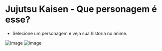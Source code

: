 # Jujutsu Kaisen - Que personagem é esse?

- Selecione um personagem e veja sua historia no anime.

![image](https://github.com/mickeiasdev/JujutsuKaisen-Selecao-De-Personagem/assets/130601846/fd8a5f14-22ab-4c82-ad2f-df5afca0b73c)
![image](https://github.com/mickeiasdev/JujutsuKaisen-Selecao-De-Personagem/assets/130601846/953f6229-0239-4262-a984-7adab2bc63af)
